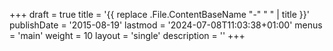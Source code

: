 +++
draft = true
title = '{{ replace .File.ContentBaseName "-" " " | title }}'
publishDate = '2015-08-19'
lastmod = '2024-07-08T11:03:38+01:00'
menus = 'main'
weight = 10
layout = 'single'
description = ''
+++
